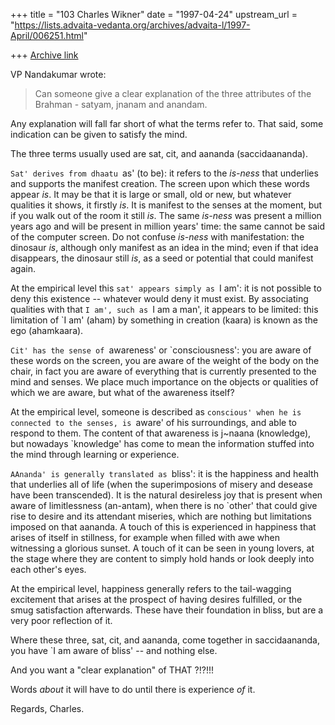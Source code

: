 +++
title = "103 Charles Wikner"
date = "1997-04-24"
upstream_url = "https://lists.advaita-vedanta.org/archives/advaita-l/1997-April/006251.html"

+++
[Archive link](https://lists.advaita-vedanta.org/archives/advaita-l/1997-April/006251.html)

VP Nandakumar <nandav01 at M0E3S33.NMB.NORWEST.COM> wrote:

> Can someone give a clear explanation of the three attributes of the
> Brahman - satyam, jnanam and anandam.

Any explanation will fall far short of what the terms refer to.
That said, some indication can be given to satisfy the mind.

The three terms usually used are sat, cit, and aananda (saccidaananda).

`Sat' derives from dhaatu `as' (to be): it refers to the _is-ness_
that underlies and supports the manifest creation.  The screen upon
which these words appear _is_.  It may be that it is large or small,
old or new, but whatever qualities it shows, it firstly _is_.  It is
manifest to the senses at the moment, but if you walk out of the room
it still _is_.  The same _is-ness_ was present a million years ago
and will be present in million years' time: the same cannot be said
of the computer screen.  Do not confuse _is-ness_ with manifestation:
the dinosaur _is_, although only manifest as an idea in the mind; even
if that idea disappears, the dinosaur still _is_, as a seed or potential
that could manifest again.

At the empirical level this `sat' appears simply as `I am': it is not
possible to deny this existence -- whatever would deny it must exist.
By associating qualities with that `I am', such as `I am a man', it
appears to be limited: this limitation of `I am' (aham) by something
in creation (kaara) is known as the ego (ahamkaara).

`Cit' has the sense of `awareness' or `consciousness': you are aware
of these words on the screen, you are aware of the weight of the body
on the chair, in fact you are aware of everything that is currently
presented to the mind and senses.  We place much importance on the
objects or qualities of which we are aware, but what of the awareness
itself?

At the empirical level, someone is described as `conscious' when he is
connected to the senses, is `aware' of his surroundings, and able to
respond to them.  The content of that awareness is j~naana (knowledge),
but nowadays `knowledge' has come to mean the information stuffed into
the mind through learning or experience.

`AAnanda' is generally translated as `bliss': it is the happiness and
health that underlies all of life (when the superimposions of misery
and desease have been transcended).  It is the natural desireless joy
that is present when aware of limitlessness (an-antam), when there is
no `other' that could give rise to desire and its attendant miseries,
which are nothing but limitations imposed on that aananda.  A touch of
this is experienced in happiness that arises of itself in stillness,
for example when filled with awe when witnessing a glorious sunset.
A touch of it can be seen in young lovers, at the stage where they are
content to simply hold hands or look deeply into each other's eyes.

At the empirical level, happiness generally refers to the tail-wagging
excitement that arises at the prospect of having desires fulfilled, or
the smug satisfaction afterwards.  These have their foundation in bliss,
but are a very poor reflection of it.

Where these three, sat, cit, and aananda, come together in saccidaananda,
you have `I am aware of bliss' -- and nothing else.

And you want a "clear explanation" of THAT ?!?!!!

Words _about_ it will have to do until there is experience _of_ it.

Regards, Charles.

